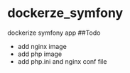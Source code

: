 # dockerze_symfony
dockerize symfony app
##Todo
- add nginx image
- add php image
- add php.ini and nginx conf file
